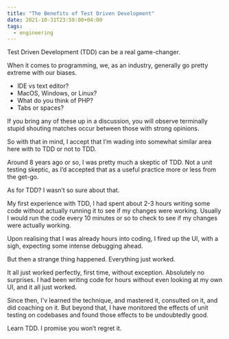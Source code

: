 ```yaml
---
title: "The Benefits of Test Driven Development"
date: 2021-10-31T23:59:00+04:00
tags:
  - engineering
---
```


Test Driven Development (TDD) can be a real game-changer.

When it comes to programming, we, as an industry, generally go pretty extreme with our biases.

- IDE vs text editor?
- MacOS, Windows, or Linux?
- What do you think of PHP?
- Tabs or spaces?

If you bring any of these up in a discussion, you will observe terminally stupid shouting matches occur between those with strong opinions. 

So with that in mind, I accept that I’m wading into somewhat similar area here with to TDD or not to TDD.

Around 8 years ago or so, I was pretty much a skeptic of TDD. Not a unit testing skeptic, as I’d accepted that as a useful practice more or less from the get-go.

As for TDD?  I wasn’t so sure about that.

My first experience with TDD, I had spent about 2-3 hours writing some code without actually running it to see if my changes were working. Usually I would run the code every 10 minutes or so to check to see if my changes were actually working.

Upon realising that I was already hours into coding, I fired up the UI, with a sigh, expecting some intense debugging ahead. 

But then a strange thing happened. Everything just worked.

It all just worked perfectly, first time, without exception. Absolutely no surprises.  I had been writing code for hours without even looking at my own UI, and it all just worked.

Since then, I'v learned the technique, and mastered it, consulted on it, and did coaching on it.  But beyond that, I have monitored the effects of unit testing on codebases and found those effects to be undoubtedly good.

Learn TDD.  I promise you won’t regret it.